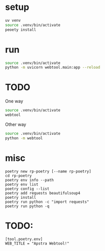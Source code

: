 #


# setup

```sh
uv venv
source .venv/bin/activate
peoety install
```


# run


```sh
source .venv/bin/activate
python -m uvicorn webtool.main:app --reload
```


# TODO

One way
```sh
source .venv/bin/activate
webtool
```

Other way
```sh
source .venv/bin/activate
python -m webtool
```


# misc

```
poetry new rp-poetry [--name rp-poetry]
cd rp-poetry
poetry env info --path
poetry env list
poetry config --list
poetry add requests beautifulsoup4
poetry install
poetry run python -c "import requests"
poetry run python -q

```


# TODO:

```
[tool.poetry.env]
WEB_TITLE = "Apstra Webtool!"
```

